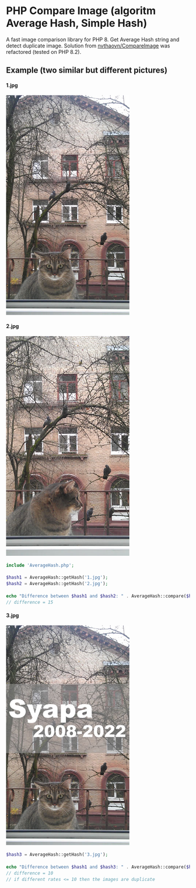 # PHP Compare Image (algoritm Average Hash, Simple Hash)
A fast image comparison library for PHP 8. Get Average Hash string and detect duplicate image.
Solution from [nvthaovn/CompareImage](https://github.com/nvthaovn/CompareImage) was refactored (tested on PHP 8.2).

## Example (two similar but different pictures)

#### 1.jpg
![alt text](1.jpg)

#### 2.jpg
![alt text](2.jpg)

```php
include 'AverageHash.php';

$hash1 = AverageHash::getHash('1.jpg');
$hash2 = AverageHash::getHash('2.jpg');

echo "Difference between $hash1 and $hash2: " . AverageHash::compare($hash1, $hash2);
// difference = 15
```
#### 3.jpg
![alt text](3.jpg)

```php
$hash3 = AverageHash::getHash('3.jpg');

echo "Difference between $hash1 and $hash3: " . AverageHash::compare($hash1, $hash3);
// difference = 10
// if different rates <= 10 then the images are duplicate
```
